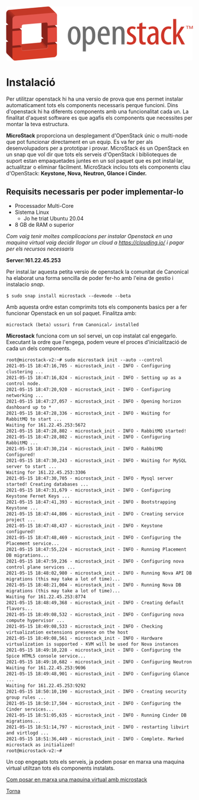 ![openstack](images/logo.png)
# Instalació

Per utilitzar openstack hi ha una versio de prova que ens permet instalar automaticament tots els components necessaris perque funcioni. Dins d'openstack hi ha diferents components amb una funcionalitat cada un. La finalitat d'aquest software es que agafis els components que necessites per montar la teva estructura. 

**MicroStack** proporciona un desplegament d'OpenStack únic o multi-node que pot 
funcionar directament en un equip. Es va fer per als desenvolupadors per a 
prototipar i provar. MicroStack és un OpenStack en un snap que vol dir 
que tots els serveis d'OpenStack i biblioteques de suport estan empaquetades 
juntes en un sol paquet que es pot instal·lar, actualitzar o eliminar fàcilment. 
MicroStack inclou tots els components clau d'OpenStack: **Keystone, Nova, Neutron, 
Glance i Cinder.**

## Requisits necessaris per poder implementar-lo
* Processador Multi-Core
* Sistema Linux 
	* Jo he triat Ubuntu 20.04
* 8 GB de RAM o superior

*Com vaig tenir moltes complicacions per instalar Openstack en una maquina virtual
vaig decidir llogar un cloud a https://clouding.io/ i pagar per els recursos 
necessaris*

**Server:161.22.45.253**

Per instal.lar aquesta petita versio de openstack la comunitat de Canonical ha 
elaborat una forma sencilla de poder fer-ho amb l'eina de gestio i instalacio *snap*.

```
$ sudo snap install microstack --devmode --beta
```

Amb aquesta ordre estan comprimits tots els components basics per a fer funcionar
Openstack en un sol paquet. Finalitza  amb:

```
microstack (beta) ussuri from Canonical✓ installed
```

**Microstack** funciona com un sol servei, un cop instalat cal engegarlo. 
Executant la ordre que l'engega, podem veure el proces d'inicialització de cada un dels components.

```
root@microstack-v2:~# sudo microstack init --auto --control
2021-05-15 18:47:16,705 - microstack_init - INFO - Configuring clustering ...
2021-05-15 18:47:16,824 - microstack_init - INFO - Setting up as a control node.
2021-05-15 18:47:20,920 - microstack_init - INFO - Configuring networking ...
2021-05-15 18:47:27,057 - microstack_init - INFO - Opening horizon dashboard up to *
2021-05-15 18:47:28,336 - microstack_init - INFO - Waiting for RabbitMQ to start ...
Waiting for 161.22.45.253:5672
2021-05-15 18:47:28,802 - microstack_init - INFO - RabbitMQ started!
2021-05-15 18:47:28,802 - microstack_init - INFO - Configuring RabbitMQ ...
2021-05-15 18:47:30,214 - microstack_init - INFO - RabbitMQ Configured!
2021-05-15 18:47:30,243 - microstack_init - INFO - Waiting for MySQL server to start ...
Waiting for 161.22.45.253:3306
2021-05-15 18:47:30,705 - microstack_init - INFO - Mysql server started! Creating databases ...
2021-05-15 18:47:31,679 - microstack_init - INFO - Configuring Keystone Fernet Keys ...
2021-05-15 18:47:41,393 - microstack_init - INFO - Bootstrapping Keystone ...
2021-05-15 18:47:44,806 - microstack_init - INFO - Creating service project ...
2021-05-15 18:47:48,437 - microstack_init - INFO - Keystone configured!
2021-05-15 18:47:48,469 - microstack_init - INFO - Configuring the Placement service...
2021-05-15 18:47:55,224 - microstack_init - INFO - Running Placement DB migrations...
2021-05-15 18:47:59,236 - microstack_init - INFO - Configuring nova control plane services ...
2021-05-15 18:48:02,980 - microstack_init - INFO - Running Nova API DB migrations (this may take a lot of time)...
2021-05-15 18:48:21,004 - microstack_init - INFO - Running Nova DB migrations (this may take a lot of time)...
Waiting for 161.22.45.253:8774
2021-05-15 18:48:49,368 - microstack_init - INFO - Creating default flavors...
2021-05-15 18:49:08,532 - microstack_init - INFO - Configuring nova compute hypervisor ...
2021-05-15 18:49:08,533 - microstack_init - INFO - Checking virtualization extensions presence on the host
2021-05-15 18:49:08,561 - microstack_init - INFO - Hardware virtualization is supported - KVM will be used for Nova instances
2021-05-15 18:49:10,228 - microstack_init - INFO - Configuring the Spice HTML5 console service...
2021-05-15 18:49:10,682 - microstack_init - INFO - Configuring Neutron
Waiting for 161.22.45.253:9696
2021-05-15 18:49:48,901 - microstack_init - INFO - Configuring Glance ...
Waiting for 161.22.45.253:9292
2021-05-15 18:50:10,190 - microstack_init - INFO - Creating security group rules ...
2021-05-15 18:50:17,504 - microstack_init - INFO - Configuring the Cinder services...
2021-05-15 18:51:05,635 - microstack_init - INFO - Running Cinder DB migrations...
2021-05-15 18:51:14,797 - microstack_init - INFO - restarting libvirt and virtlogd ...
2021-05-15 18:51:36,449 - microstack_init - INFO - Complete. Marked microstack as initialized!
root@microstack-v2:~#
```

Un cop engegats tots els serveis, ja podem posar en marxa una maquina virtual
utiltzan tots els components instalats.

[Com posar en marxa una maquina virtual amb microstack](demo.md)















[Torna](README.md)























